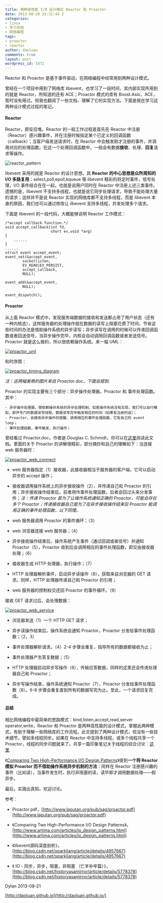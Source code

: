 ```yaml
---
title: 两种高性能 I/O 设计模式 Reactor 和 Proactor
date: 2013-08-20 15:32:44 Z
categories:
- linux
- 学习总结
- 网络编程
tags:
- proactor
- reactor
author: daoluan
comments: true
layout: post
wordpress_id: 1872
---
```


Reactor 和 Proactor 是基于事件驱动，在网络编程中经常用到两种设计模式。

曾经在一个项目中用到了网络库 libevent，也学习了一段时间，其内部实现所用到的就是 Reactor，所知道的还有 ACE；Proactor 模式的库有 Boost.Asio，ACE，暂时没有用过。但我也翻阅了一些文档，理解了它的实现方法。下面是我在学习这两种设计模式过程的笔记。


#### Reactor


Reactor，即反应堆。Reactor 的一般工作过程是首先在 Reactor 中注册（Reactor）感兴趣事件，并在注册时候指定某个已定义的回调函数（callback）；当客户端发送请求时，在 Reactor 中会触发刚才注册的事件，并调用对应的处理函数。在这一个处理回调函数中，一般会有数据**接收**、处理、**回复**请求等操作。

![reactor_pattern](http://daoluan.github.io/images/blog/2013/08/reactor_pattern.png)

libevent 采用的就是 Reactor 的设计思想。其 **Reactor 的中心思想是众所周知的 I/O 多路复用**：select,poll,epoll,kqueue 等.libevent 精彩的将定时事件，信号处理，I/O 事件结合在在一起，也就是说用户同时在 Reactor 中注册上述三类事件。遗憾的是，libevent 不支持多线程，也就是说它同步处理请求，导致不能处理大量的请求；这样并不是说 Reactor 实现的网络库都不支持多线程，而是 libevent 本身的原因，我们也可以通过修改让 ilbevent 支持多线程，并发处理多个请求。

下面是 libevent 的一段代码，大概能够说明 Reactor 工作模式：

    
    /*accept callback function.*/
    void accept_callback(int fd,
    					 short ev,void *arg)
    {
        ......
    }
    ......
    struct event accept_event;
    event_set(&accept_event,
    		socketlisten,
    		EV_READ|EV_PERSIST,
    		accept_callback,
    		NULL);
    
    event_add(&accept_event,
    		NULL);
    
    event_dispatch();




#### Proactor


从上面 Reactor 模式中，发现服务端数据的接收和发送都占用了用户状态（还有一种内核态），这样服务器的处理操作就在数据的读写上阻塞花费了时间，节省这些时间的办法是借助操作系统的异步读写；异步读写在调用的时候可以传递回调函数或者回送信号，当异步操作完毕，内核会自动调用回调函数或者发送信号。Proactor 就是这么做的，所以很依赖操作系统。来一幅 UML：

[![proactor_uml](http://daoluan.github.io/images/blog/2013/08/proactor_uml.png)](http://daoluan.github.io/images/blog/2013/08/proactor_uml.png)

和时序图：

[![proactor_timing_diagram](http://daoluan.github.io/images/blog/2013/08/proactor_timing_diagram.png)](http://daoluan.github.io/images/blog/2013/08/proactor_timing_diagram.png)

_注：这两幅美艳的图片来自 Proactor.doc，下面会提到._

Proactor 的实现主要有三个部分：异步操作处理器，Proactor 和 事件处理函数。其中：

    
    - 异步操作处理器，很依赖操作系统的异步处理机制，如若操作系统没有实现，我们可以自行模拟，即开专门的数据读写线程，数据读写完毕触发相应的时间（如果有注册的话）；
    - Proactor，会接收异步操作的提醒，调用相应的事件处理函数，它有自己的 event loop；
    - 事件处理函数，事件触发，执行操作；


曾经看过 Proactor.doc，作者是 Douglas C. Schmidt，你可以在[这里](http://www.laputan.org/pub/sag/proactor.pdf)阅读此文档。里面的关于 Proactor 的讲解很精彩，部分摘抄和自己的理解如下：当连接 web 服务器时：

[![proactor_web_connect](http://daoluan.github.io/images/blog/2013/08/proactor_web_connect.png)](http://daoluan.github.io/images/blog/2013/08/proactor_web_connect.png)



	
  * web 服务器指定（1）接收器，此接收器相当于服务器的客户端，它可以启动异步的 accept 操作；

	
  * 接收器调用操作系统上的异步接收操作（2），并传递自己和 Proactor 的引用；异步接收操作结束后，前者用作事件处理函数，后者会回过头来分发事件；_注：传递 Proactor 是为了让操作系统通知正确的 Proactor，可能会存在多个 Proactor；传递接收器自己是为了在异步接收操作结束后 Proactor 能调用正确的事件处理函数，以下同理。_

	
  * web 服务器调用 Proactor 的事件循环；（3）

	
  * web 浏览器连接 web 服务器；（4）

	
  * 异步接收操作结束后，操作系统产生事件（通过回调或者信号）并通知 Proactor（5），Proactor 收到后会调用相应的事件处理函数，即交由接收器处理；（6）

	
  * 接收器生成 HTTP 处理器，执行操作；（7）

	
  * HTTP 处理器解析事件，启动异步读操作（8），获取来自浏览器的 GET 请求。同样，HTTP 处理器传递自己和 Proactor 的引用；

	
  * web 服务器的控制权交还回 Proactor 的事件循环。（9）


接收 GET 请求过后，会处理数据：

[![proactor_web_service](http://daoluan.github.io/images/blog/2013/08/proactor_web_service.png)](http://daoluan.github.io/images/blog/2013/08/proactor_web_service.png)



	
  * 浏览器发送（1）一个 HTTP GET 请求；

	
  * 异步读操作结束后，操作系统会通知 Proactor，Proactor 分发给事件处理函数；（2，3）

	
  * 事件处理器解析请求。（4）2-4 步骤会重复，指导所有的数据都接收为止；

	
  * 事件处理器产生答复数据；（5）

	
  * HTTP 处理器启动异步写操作（6），传输应答数据，同样的这里还会传递处理器自己和 Proactor；

	
  * 异步写操作结束，操作系统通知 Proactor（7），Proactor 分发给事件处理函数（8）。6-8 步骤会重复直到所有的数据写完为止。至此，一个请求回复完成。




#### 总结


相比网络编程中最简单的思路模式：bind,listen,accept,read,server operator,write，Reactor 和 Proactor 是两种高性能的设计模式，掌握此两种模式，有助于理解一些网络库的工作流程。此文提到了两种设计模式，但没有一些技术细节，譬如多线程同步。如果在 Reactor 中支持多线程，或多个线程共享一个 Proactor，线程的同步问题就来了。共享一篇印象笔记关于线程的综合讨论：[这里](http://app.yinxiang.com/shard/s9/sh/732ee92e-0eac-4080-94ce-b9a04e173cdf/9b403c45ee885eb64949970fddd3417e).

《[Comparing Two High-Performance I/O Design Patterns](http://www.artima.com/articles/io_design_patterns.html)》提到**一个将 Reactor 模拟 Proactor 而不借助操作系统异步机制的方法**：同样在 Reactor 注册感兴趣的事件（比如读），当事件发生时，执行非阻塞的读，读毕即才调用数据处理——假异步。

最后，实践出真知。欢迎讨论。

参考：

- Proactor.pdf，[http://www.laputan.org/pub/sag/proactor.pdf](http://www.laputan.org/pub/sag/proactor.pdf)

- 《Comparing Two High-Performance I/O Design Patterns》，[http://www.artima.com/articles/io_design_patterns.html](http://www.artima.com/articles/io_design_patterns.html)

- 《libevent源码深度剖析》，[http://blog.csdn.net/sparkliang/article/details/4957667](http://blog.csdn.net/sparkliang/article/details/4957667)

- 《 IO - 同步，异步，阻塞，非阻塞 （亡羊补牢篇）》，[http://blog.csdn.net/historyasamirror/article/details/5778378](http://blog.csdn.net/historyasamirror/article/details/5778378)

Dylan 2013-08-21

[http://daoluan.github.io](http://daoluan.github.io/)
